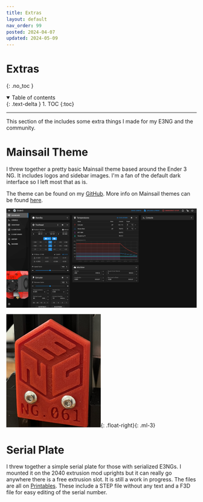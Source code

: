 ```yaml
---
title: Extras
layout: default
nav_order: 99
posted: 2024-04-07
updated: 2024-05-09
---
```


# Extras
{: .no_toc }

<details open markdown="block">
  <summary>
    Table of contents
  </summary>
  {: .text-delta }
1. TOC
{:toc}
</details>

---

This section of the includes some extra things I made for my E3NG and the community.

# Mainsail Theme

I threw together a pretty basic Mainsail theme based around the Ender 3 NG. It includes logos and sidebar images. I'm a fan of the default dark interface so I left most that as is.

The theme can be found on my [GitHub](https://github.com/TonySac/E3NG-Mainsail-Theme). More info on Mainsail themes can be found [here](https://docs.mainsail.xyz/overview/features/themes).

<img src="/assets/mainsail-theme.png">

<img src="/assets/serial-plate.png" width="250">{: .float-right}{: .ml-3}

# Serial Plate

I threw together a simple serial plate for those with serialized E3NGs. I mounted it on the 2040 extrusion mod uprights but it can really go anywhere there is a free extrusion slot. It is still a work in progress. The files are all on [Printables](https://www.printables.com/model/874151-e3ng-serial-plate-for-2040-upright). These include a STEP file without any text and a F3D file for easy editing of the serial number.

<br>